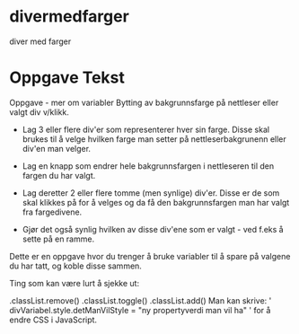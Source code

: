# divermedfarger
diver med farger

# Oppgave Tekst

Oppgave - mer om variabler
Bytting av bakgrunnsfarge på nettleser eller valgt div v/klikk.

- Lag 3 eller flere div'er som representerer hver sin farge.
Disse skal brukes til å velge hvilken farge man setter på nettleserbakgrunenn eller div'en man velger.

- Lag en knapp som endrer hele bakgrunnsfargen i nettleseren til den fargen du har valgt.

- Lag deretter 2 eller flere tomme (men synlige) div'er.
Disse er de som skal klikkes på for å velges og da få den bakgrunnsfargen man har valgt fra fargedivene.

- Gjør det også synlig hvilken av disse div'ene som er valgt - ved f.eks å sette på en ramme.

Dette er en oppgave hvor du trenger å bruke variabler til å spare på valgene du har tatt, og koble disse sammen.

Ting som kan være lurt å sjekke ut:

.classList.remove()
.classList.toggle()
.classList.add()
Man kan skrive: ' divVariabel.style.detManVilStyle = "ny propertyverdi man vil ha" ' for å endre CSS i JavaScript.

